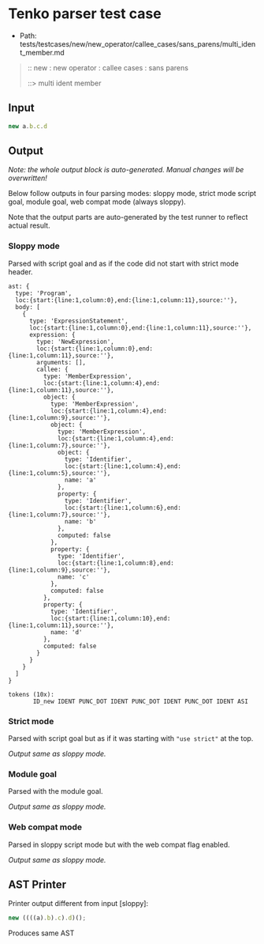 # Tenko parser test case

- Path: tests/testcases/new/new_operator/callee_cases/sans_parens/multi_ident_member.md

> :: new : new operator : callee cases : sans parens
>
> ::> multi ident member

## Input

`````js
new a.b.c.d
`````

## Output

_Note: the whole output block is auto-generated. Manual changes will be overwritten!_

Below follow outputs in four parsing modes: sloppy mode, strict mode script goal, module goal, web compat mode (always sloppy).

Note that the output parts are auto-generated by the test runner to reflect actual result.

### Sloppy mode

Parsed with script goal and as if the code did not start with strict mode header.

`````
ast: {
  type: 'Program',
  loc:{start:{line:1,column:0},end:{line:1,column:11},source:''},
  body: [
    {
      type: 'ExpressionStatement',
      loc:{start:{line:1,column:0},end:{line:1,column:11},source:''},
      expression: {
        type: 'NewExpression',
        loc:{start:{line:1,column:0},end:{line:1,column:11},source:''},
        arguments: [],
        callee: {
          type: 'MemberExpression',
          loc:{start:{line:1,column:4},end:{line:1,column:11},source:''},
          object: {
            type: 'MemberExpression',
            loc:{start:{line:1,column:4},end:{line:1,column:9},source:''},
            object: {
              type: 'MemberExpression',
              loc:{start:{line:1,column:4},end:{line:1,column:7},source:''},
              object: {
                type: 'Identifier',
                loc:{start:{line:1,column:4},end:{line:1,column:5},source:''},
                name: 'a'
              },
              property: {
                type: 'Identifier',
                loc:{start:{line:1,column:6},end:{line:1,column:7},source:''},
                name: 'b'
              },
              computed: false
            },
            property: {
              type: 'Identifier',
              loc:{start:{line:1,column:8},end:{line:1,column:9},source:''},
              name: 'c'
            },
            computed: false
          },
          property: {
            type: 'Identifier',
            loc:{start:{line:1,column:10},end:{line:1,column:11},source:''},
            name: 'd'
          },
          computed: false
        }
      }
    }
  ]
}

tokens (10x):
       ID_new IDENT PUNC_DOT IDENT PUNC_DOT IDENT PUNC_DOT IDENT ASI
`````

### Strict mode

Parsed with script goal but as if it was starting with `"use strict"` at the top.

_Output same as sloppy mode._

### Module goal

Parsed with the module goal.

_Output same as sloppy mode._

### Web compat mode

Parsed in sloppy script mode but with the web compat flag enabled.

_Output same as sloppy mode._

## AST Printer

Printer output different from input [sloppy]:

````js
new ((((a).b).c).d)();
````

Produces same AST
